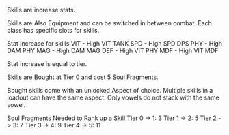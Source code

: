 Skills are increase stats.

Skills are Also Equipment and can be switched in between combat. Each class has specific slots for skills.

Stat increase for skills
VIT - High VIT TANK
SPD - High SPD DPS
PHY - High DAM PHY
MAG - High DAM MAG
DEF - High VIT PHY
MDF - High VIT MDF

Stat increase is equal to tier.

Skills are Bought at Tier 0 and cost 5 Soul Fragments.

Bought skills come with an unlocked Aspect of choice. Multiple skills in a loadout can have the same aspect. Only vowels do not stack with the same vowel.

Soul Fragments Needed to Rank up a Skill
Tier 0 -> 1:    3
Tier 1 -> 2:    5
Tier 2 -> 3:    7
Tier 3 -> 4:    9
Tier 4 -> 5:    11


